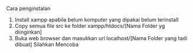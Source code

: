 Cara penginstalan
1. Install xampp apabila belum komputer yang dipakai belum terinstall
2. Copy semua file src ke folder xampp/htdocs/[Nama Folder yg diinginkan]
3. Buka web browser dan masukkan url localhost/[Nama Folder yang tadi dibuat]
Silahkan Mencoba